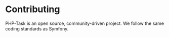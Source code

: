 # Contributing

PHP-Task is an open source, community-driven project. We follow the same coding standards as Symfony.
